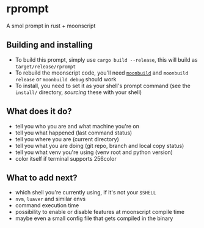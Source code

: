 # rprompt
A smol prompt in rust + moonscript

## Building and installing
- To build this prompt, simply use `cargo build --release`, this will build as `target/release/rprompt`
- To rebuild the moonscript code, you'll need [`moonbuild`](https://github.com/natnat-mc/moonbuild) and `moonbuild release` or `moonbuild debug` should work
- To install, you need to set it as your shell's prompt command (see the `install/` directory, *sourcing* these with your shell)

## What does it do?
- tell you who you are and what machine you're on
- tell you what happened (last command status)
- tell you where you are (current directory)
- tell you what you are doing (git repo, branch and local copy status)
- tell you what venv you're using (venv root and python version)
- color itself if terminal supports 256color

## What to add next?
- which shell you're currently using, if it's not your `$SHELL`
- `nvm`, `luaver` and similar envs
- command execution time
- possibility to enable or disable features at moonscript compile time
- maybe even a small config file that gets compiled in the binary
